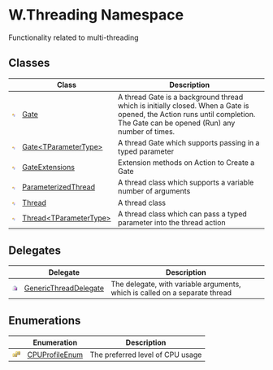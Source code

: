 W.Threading Namespace
=====================
Functionality related to multi-threading


Classes
-------

                | Class                          | Description                                                                                                                                                                
--------------- | ------------------------------ | -------------------------------------------------------------------------------------------------------------------------------------------------------------------------- 
![Public class] | [Gate][1]                      | A thread Gate is a background thread which is initially closed. When a Gate is opened, the Action runs until completion. The Gate can be opened (Run) any number of times. 
![Public class] | [Gate&lt;TParameterType>][2]   | A thread Gate which supports passing in a typed parameter                                                                                                                  
![Public class] | [GateExtensions][3]            | Extension methods on Action to Create a Gate                                                                                                                               
![Public class] | [ParameterizedThread][4]       | A thread class which supports a variable number of arguments                                                                                                               
![Public class] | [Thread][5]                    | A thread class                                                                                                                                                             
![Public class] | [Thread&lt;TParameterType>][6] | A thread class which can pass a typed parameter into the thread action                                                                                                     


Delegates
---------

                   | Delegate                   | Description                                                                 
------------------ | -------------------------- | --------------------------------------------------------------------------- 
![Public delegate] | [GenericThreadDelegate][7] | The delegate, with variable arguments, which is called on a separate thread 


Enumerations
------------

                      | Enumeration         | Description                      
--------------------- | ------------------- | -------------------------------- 
![Public enumeration] | [CPUProfileEnum][8] | The preferred level of CPU usage 

[1]: Gate/README.md
[2]: Gate_1/README.md
[3]: GateExtensions/README.md
[4]: ParameterizedThread/README.md
[5]: Thread/README.md
[6]: Thread_1/README.md
[7]: GenericThreadDelegate/README.md
[8]: CPUProfileEnum/README.md
[Public class]: ../_icons/pubclass.gif "Public class"
[Public delegate]: ../_icons/pubdelegate.gif "Public delegate"
[Public enumeration]: ../_icons/pubenumeration.gif "Public enumeration"